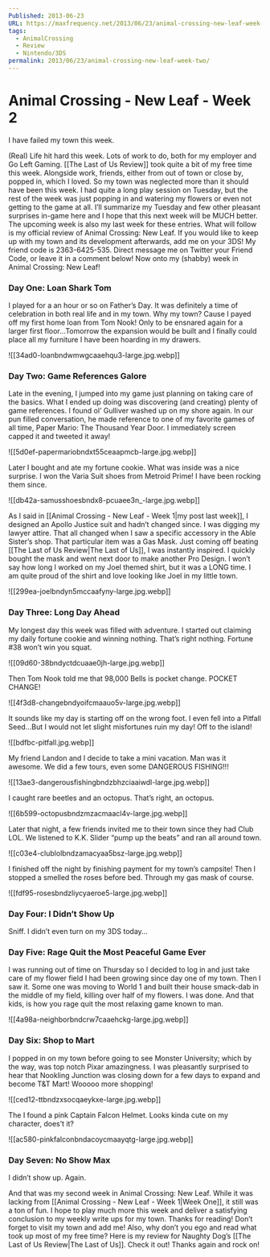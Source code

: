 ```yaml
---
Published: 2013-06-23
URL: https://maxfrequency.net/2013/06/23/animal-crossing-new-leaf-week-two/
tags:
  - AnimalCrossing
  - Review
  - Nintendo/3DS
permalink: 2013/06/23/animal-crossing-new-leaf-week-two/
---
```

# Animal Crossing - New Leaf - Week 2

I have failed my town this week.

(Real) Life hit hard this week. Lots of work to do, both for my employer and Go Left Gaming. [[The Last of Us Review]] took quite a bit of my free time this week. Alongside work, friends, either from out of town or close by, popped in, which I loved. So my town was neglected more than it should have been this week. I had quite a long play session on Tuesday, but the rest of the week was just popping in and watering my flowers or even not getting to the game at all. I’ll summarize my Tuesday and few other pleasant surprises in-game here and I hope that this next week will be MUCH better. The upcoming week is also my last week for these entries. What will follow is my official review of Animal Crossing: New Leaf. If you would like to keep up with my town and its development afterwards, add me on your 3DS! My friend code is 2363-6425-535. Direct message me on Twitter your Friend Code, or leave it in a comment below! Now onto my (shabby) week in Animal Crossing: New Leaf!

### Day One: Loan Shark Tom

I played for a an hour or so on Father’s Day. It was definitely a time of celebration in both real life and in my town. Why my town? Cause I payed off my first home loan from Tom Nook! Only to be ensnared again for a larger first floor…Tomorrow the expansion would be built and I finally could place all my furniture I have been hoarding in my drawers.

![[34ad0-loanbndwmwgcaaehqu3-large.jpg.webp]]

### Day Two: Game References Galore

Late in the evening, I jumped into my game just planning on taking care of the basics. What I ended up doing was discovering (and creating) plenty of game references. I found ol’ Gulliver washed up on my shore again. In our pun filled conversation, he made reference to one of my favorite games of all time, Paper Mario: The Thousand Year Door. I immediately screen capped it and tweeted it away!

![[5d0ef-papermariobndxt55ceaapmcb-large.jpg.webp]]

Later I bought and ate my fortune cookie. What was inside was a nice surprise. I won the Varia Suit shoes from Metroid Prime! I have been rocking them since.

![[db42a-samusshoesbndx8-pcuaee3n_-large.jpg.webp]]

As I said in [[Animal Crossing - New Leaf - Week 1|my post last week]], I designed an Apollo Justice suit and hadn’t changed since. I was digging my lawyer attire. That all changed when I saw a specific accessory in the Able Sister’s shop. That particular item was a Gas Mask. Just coming off beating [[The Last of Us Review|The Last of Us]], I was instantly inspired. I quickly bought the mask and went next door to make another Pro Design. I won’t say how long I worked on my Joel themed shirt, but it was a LONG time. I am quite proud of the shirt and love looking like Joel in my little town.

![[299ea-joelbndyn5mccaafyny-large.jpg.webp]]

### Day Three: Long Day Ahead

My longest day this week was filled with adventure. I started out claiming my daily fortune cookie and winning nothing. That’s right nothing. Fortune #38 won’t win you squat.

![[09d60-38bndyctdcuaae0jh-large.jpg.webp]]

Then Tom Nook told me that 98,000 Bells is pocket change. POCKET CHANGE!

![[4f3d8-changebndyoifcmaauo5v-large.jpg.webp]]

It sounds like my day is starting off on the wrong foot. I even fell into a Pitfall Seed…But I would not let slight misfortunes ruin my day! Off to the island!

![[bdfbc-pitfall.jpg.webp]]

My friend Landon and I decide to take a mini vacation. Man was it awesome. We did a few tours, even some DANGEROUS FISHING!!!

![[13ae3-dangerousfishingbndzbhzciaaiwdl-large.jpg.webp]]

I caught rare beetles and an octopus. That’s right, an octopus.

![[6b599-octopusbndzmzacmaacl4v-large.jpg.webp]]

Later that night, a few friends invited me to their town since they had Club LOL. We listened to K.K. Slider “pump up the beats” and ran all around town.

![[c03e4-clublolbndzamacyaa5bsz-large.jpg.webp]]

I finished off the night by finishing payment for my town’s campsite! Then I stopped a smelled the roses before bed. Through my gas mask of course.

![[fdf95-rosesbndzliycyaeroe5-large.jpg.webp]]

### Day Four: I Didn’t Show Up

Sniff. I didn’t even turn on my 3DS today…

### Day Five: Rage Quit the Most Peaceful Game Ever

I was running out of time on Thursday so I decided to log in and just take care of my flower field I had been growing since day one of my town. Then I saw it. Some one was moving to World 1 and built their house smack-dab in the middle of my field, killing over half of my flowers. I was done. And that kids, is how you rage quit the most relaxing game known to man.

![[4a98a-neighborbndcrw7caaehckg-large.jpg.webp]]

### Day Six: Shop to Mart

I popped in on my town before going to see Monster University; which by the way, was top notch Pixar amazingness. I was pleasantly surprised to hear that Nookling Junction was closing down for a few days to expand and become T&T Mart! Wooooo more shopping!

![[ced12-ttbndzxsocqaeykxe-large.jpg.webp]]

The I found a pink Captain Falcon Helmet. Looks kinda cute on my character, does’t it?

![[ac580-pinkfalconbndacoycmaayqtg-large.jpg.webp]]

### Day Seven: No Show Max

I didn’t show up. Again.

And that was my second week in Animal Crossing: New Leaf. While it was lacking from [[Animal Crossing - New Leaf - Week 1|Week One]], it still was a ton of fun. I hope to play much more this week and deliver a satisfying conclusion to my weekly write ups for my town. Thanks for reading! Don’t forget to visit my town and add me! Also, why don’t you ego and read what took up most of my free time? Here is my review for Naughty Dog’s [[The Last of Us Review|The Last of Us]]. Check it out! Thanks again and rock on!